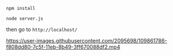 

```npm install```

```node server.js```

then go to ```http://localhost/```





https://user-images.githubusercontent.com/2095698/109861786-f808dd80-7c5f-11eb-8b49-3ff670088df2.mp4



